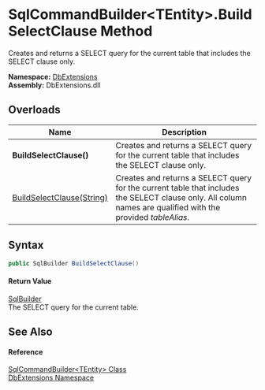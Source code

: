 SqlCommandBuilder&lt;TEntity>.BuildSelectClause Method
======================================================
Creates and returns a SELECT query for the current table that includes the SELECT clause only.
  
**Namespace:** [DbExtensions][1]  
**Assembly:** DbExtensions.dll

Overloads
---------

| Name                           | Description                                                                                                                                                   |
| ------------------------------ | ------------------------------------------------------------------------------------------------------------------------------------------------------------- |
| **BuildSelectClause()**        | Creates and returns a SELECT query for the current table that includes the SELECT clause only.                                                                |
| [BuildSelectClause(String)][2] | Creates and returns a SELECT query for the current table that includes the SELECT clause only. All column names are qualified with the provided *tableAlias*. |


Syntax
------

```csharp
public SqlBuilder BuildSelectClause()
```

#### Return Value
[SqlBuilder][3]  
The SELECT query for the current table.

See Also
--------

#### Reference
[SqlCommandBuilder&lt;TEntity> Class][4]  
[DbExtensions Namespace][1]  

[1]: ../README.md
[2]: BuildSelectClause_1.md
[3]: ../SqlBuilder/README.md
[4]: README.md